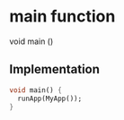 
# main function



void main
()


## Implementation

```dart
void main() {
  runApp(MyApp());
}
```


